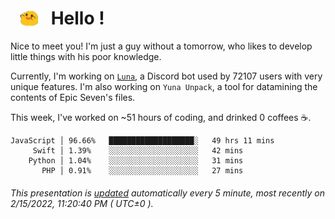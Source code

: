 <h1>   <img src="./spoink.gif" style="vertical-align:middle;" width="30px">   Hello ! </h1>

Nice to meet you! I'm just a guy without a tomorrow, who likes to develop little things with his poor knowledge.

Currently, I'm working on <a href='https://github.com/Asgarrrr/Luna'>`Luna`</a>, a Discord bot used by 72107 users with very unique features. I'm also working on `Yuna Unpack`, a tool for datamining the contents of Epic Seven's files.

This week, I've worked on ~51 hours of coding, and drinked 0 coffees ☕.

```
JavaScript │ 96.66%   ███████████████████░   49 hrs 11 mins
     Swift │ 1.39%    ░░░░░░░░░░░░░░░░░░░░   42 mins
    Python │ 1.04%    ░░░░░░░░░░░░░░░░░░░░   31 mins
       PHP │ 0.91%    ░░░░░░░░░░░░░░░░░░░░   27 mins
```

###### This presentation is [updated](https://github.com/Asgarrrr) automatically every 5 minute, most recently on 2/15/2022, 11:20:40 PM ( UTC±0 ).